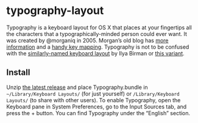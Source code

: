 # typography-layout
Typography is a keyboard layout for OS X that places at your fingertips all the characters that a typographically-minded person could ever want. It was created by @morganiq in 2005. Morgan’s old blog has [more information](http://web.archive.org/web/20070814023313/http://doocy.net/typography-keylayout/) and a [handy key mapping](http://web.archive.org/web/20070814023242/http://doocy.net/typography-keylayout/mappings/). Typography is not to be confused with the [similarly-named keyboard layout](http://ilyabirman.ru/projects/typography-layout/) by Ilya Birman or [this variant](https://github.com/sashka/mac-typography).

## Install
Unzip [the latest release](https://github.com/1ec5/typography-layout/releases/latest/) and place Typography.bundle in `~/Library/Keyboard Layouts/` (for just yourself) or `/Library/Keyboard Layouts/` (to share with other users). To enable Typography, open the Keyboard pane in System Preferences, go to the Input Sources tab, and press the + button. You can find Typography under the “English” section.
